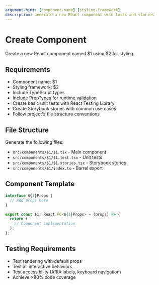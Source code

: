 ```yaml
---
argument-hint: [component-name] [styling-framework]
description: Generate a new React component with tests and stories
---
```


# Create Component

Create a new React component named $1 using $2 for styling.

## Requirements

- Component name: $1
- Styling framework: $2
- Include TypeScript types
- Include PropTypes for runtime validation
- Create basic unit tests with React Testing Library
- Create Storybook stories with common use cases
- Follow project's file structure conventions

## File Structure

Generate the following files:
- `src/components/$1/$1.tsx` - Main component
- `src/components/$1/$1.test.tsx` - Unit tests
- `src/components/$1/$1.stories.tsx` - Storybook stories
- `src/components/$1/index.ts` - Barrel export

## Component Template

```typescript
interface ${1}Props {
  // Add props here
}

export const $1: React.FC<${1}Props> = (props) => {
  return (
    // Component implementation
  );
};
```

## Testing Requirements

- Test rendering with default props
- Test all interactive behaviors
- Test accessibility (ARIA labels, keyboard navigation)
- Achieve >80% code coverage
